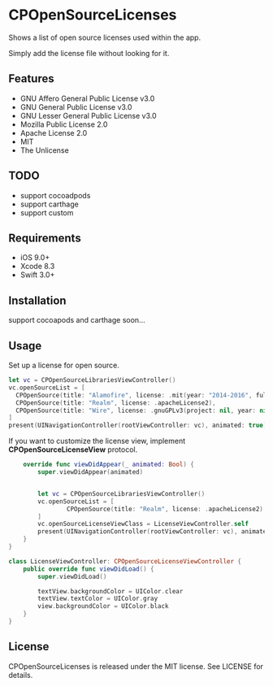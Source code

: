# CPOpenSourceLicenses

Shows a list of open source licenses used within the app.

Simply add the license file without looking for it.

## Features

* GNU Affero General Public License v3.0
* GNU General Public License v3.0
* GNU Lesser General Public License v3.0
* Mozilla Public License 2.0
* Apache License 2.0
* MIT
* The Unlicense

## TODO

* support cocoadpods
* support carthage
* support custom

## Requirements

* iOS 9.0+
* Xcode 8.3
* Swift 3.0+

## Installation

support cocoapods and carthage soon...

## Usage

Set up a license for open source.

```swift
let vc = CPOpenSourceLibrariesViewController()
vc.openSourceList = [
  CPOpenSource(title: "Alamofire", license: .mit(year: "2014-2016", fullname: "Alamofire Software Foundation (http://alamofire.org/)")),
  CPOpenSource(title: "Realm", license: .apacheLicense2),
  CPOpenSource(title: "Wire", license: .gnuGPLv3(project: nil, year: nil, fullname: nil, nameOfAuthor: nil)),
]
present(UINavigationController(rootViewController: vc), animated: true)
```

If you want to customize the license view, implement **CPOpenSourceLicenseView** protocol.

```swift
    override func viewDidAppear(_ animated: Bool) {
        super.viewDidAppear(animated)


        let vc = CPOpenSourceLibrariesViewController()
        vc.openSourceList = [
                CPOpenSource(title: "Realm", license: .apacheLicense2)
        ]
        vc.openSourceLicenseViewClass = LicenseViewController.self
        present(UINavigationController(rootViewController: vc), animated: true)
    }
}

class LicenseViewController: CPOpenSourceLicenseViewController {
    public override func viewDidLoad() {
        super.viewDidLoad()

        textView.backgroundColor = UIColor.clear
        textView.textColor = UIColor.gray
        view.backgroundColor = UIColor.black
    }
}
```

## License

CPOpenSourceLicenses is released under the MIT license. See LICENSE for details.
